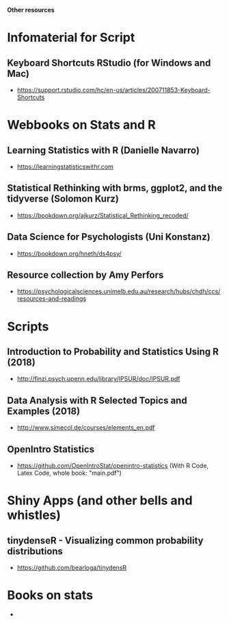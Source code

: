 **Other resources**

# Infomaterial for Script

## Keyboard Shortcuts RStudio (for Windows and Mac)
  - https://support.rstudio.com/hc/en-us/articles/200711853-Keyboard-Shortcuts 

# Webbooks on Stats and R

## Learning Statistics with R (Danielle Navarro)
  - https://learningstatisticswithr.com
  
## Statistical Rethinking with brms, ggplot2, and the tidyverse (Solomon Kurz)
  - https://bookdown.org/ajkurz/Statistical_Rethinking_recoded/

## Data Science for Psychologists (Uni Konstanz)
  - https://bookdown.org/hneth/ds4psy/

## Resource collection by Amy Perfors
  - https://psychologicalsciences.unimelb.edu.au/research/hubs/chdh/ccs/resources-and-readings

# Scripts

## Introduction to Probability and Statistics Using R (2018)
  - http://finzi.psych.upenn.edu/library/IPSUR/doc/IPSUR.pdf
## Data Analysis with R Selected Topics and Examples (2018)
  - http://www.simecol.de/courses/elements_en.pdf
## OpenIntro Statistics
 - https://github.com/OpenIntroStat/openintro-statistics (With R Code, Latex Code, whole book: "main.pdf") 
  
# Shiny Apps (and other bells and whistles)

## tinydenseR - Visualizing common probability distributions
  - https://github.com/bearloga/tinydensR
  
# Books on stats

- 
  
